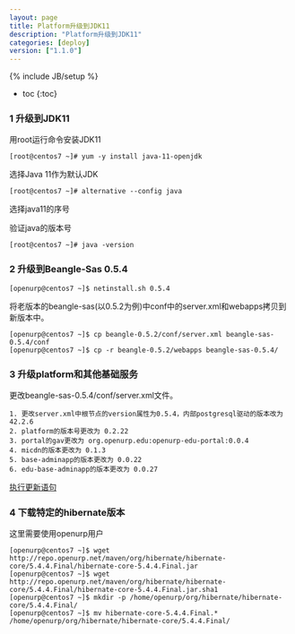 ```yaml
---
layout: page
title: Platform升级到JDK11
description: "Platform升级到JDK11"
categories: [deploy]
version: ["1.1.0"]
---
```

{% include JB/setup %}

* toc
{:toc}

### 1 升级到JDK11

用root运行命令安装JDK11

    [root@centos7 ~]# yum -y install java-11-openjdk

选择Java 11作为默认JDK

    [root@centos7 ~]# alternative --config java

选择java11的序号


验证java的版本号

    [root@centos7 ~]# java -version

### 2 升级到Beangle-Sas 0.5.4

    [openurp@centos7 ~]$ netinstall.sh 0.5.4

将老版本的beangle-sas(以0.5.2为例)中conf中的server.xml和webapps拷贝到新版本中。

    [openurp@centos7 ~]$ cp beangle-0.5.2/conf/server.xml beangle-sas-0.5.4/conf
    [openurp@centos7 ~]$ cp -r beangle-0.5.2/webapps beangle-sas-0.5.4/


### 3 升级platform和其他基础服务

更改beangle-sas-0.5.4/conf/server.xml文件。

    1. 更改server.xml中根节点的version属性为0.5.4，内部postgresql驱动的版本改为42.2.6
    2. platform的版本号更改为 0.2.22
    3. portal的gav更改为 org.openurp.edu:openurp-edu-portal:0.0.4
    4. micdn的版本更改为 0.1.3
    5. base-adminapp的版本更改为 0.0.22
    6. edu-base-adminapp的版本更改为 0.0.27

   [执行更新语句](/deploy/update/platform-0.2.18_0.2.19.sql)

### 4 下载特定的hibernate版本

这里需要使用openurp用户

    [openurp@centos7 ~]$ wget http://repo.openurp.net/maven/org/hibernate/hibernate-core/5.4.4.Final/hibernate-core-5.4.4.Final.jar
    [openurp@centos7 ~]$ wget http://repo.openurp.net/maven/org/hibernate/hibernate-core/5.4.4.Final/hibernate-core-5.4.4.Final.jar.sha1
    [openurp@centos7 ~]$ mkdir -p /home/openurp/org/hibernate/hibernate-core/5.4.4.Final/
    [openurp@centos7 ~]$ mv hibernate-core-5.4.4.Final.* /home/openurp/org/hibernate/hibernate-core/5.4.4.Final/

